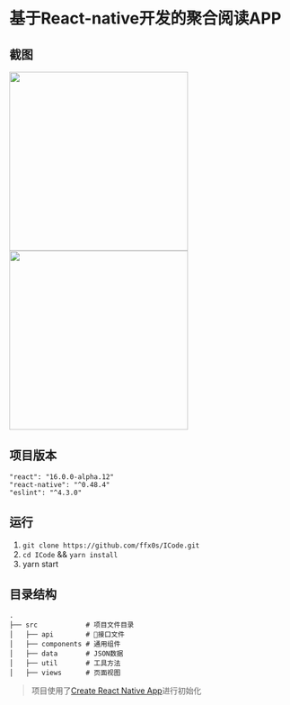 ﻿# 基于React-native开发的聚合阅读APP

## 截图
<img src="https://o818xvhxo.qnssl.com/o_1brvrgc7g1nvc1cbnstpn056g3b.gif" width="318" />
<img src="https://o818xvhxo.qnssl.com/o_1brvrgc7g19db30vo3h1hqo1euga.gif" width="318" />

## 项目版本

`"react": "16.0.0-alpha.12"`  
`"react-native": "^0.48.4"`  
`"eslint": "^4.3.0"`

## 运行

1. `git clone https://github.com/ffx0s/ICode.git`
2. `cd ICode` && `yarn install`
3. yarn start

## 目录结构

```
.
├── src            # 项目文件目录
│   ├── api        # 接口文件
│   ├── components # 通用组件
│   ├── data       # JSON数据
│   ├── util       # 工具方法
│   ├── views      # 页面视图
```

> 项目使用了[Create React Native App](https://github.com/react-community/create-react-native-app)进行初始化